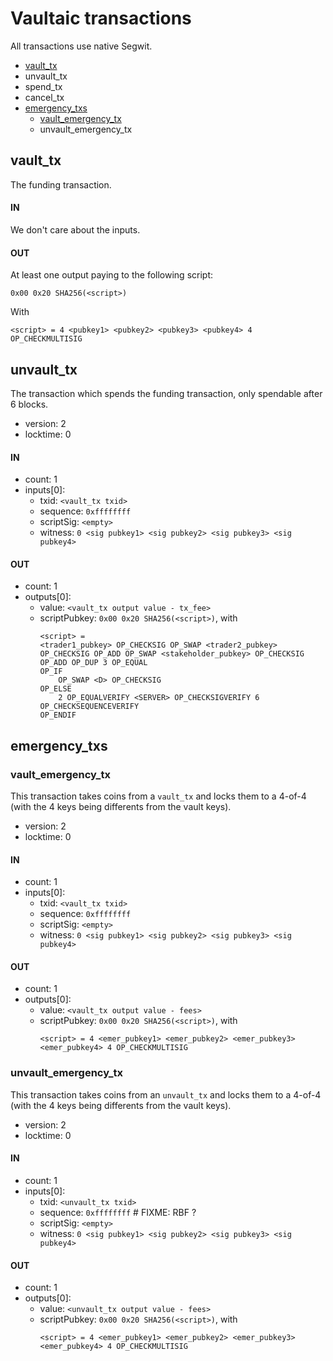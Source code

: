 # Vaultaic transactions

All transactions use native Segwit.

- [vault_tx](#vault_tx)
- unvault_tx
- spend_tx
- cancel_tx
- [emergency_txs](#emergency_txs)
    - [vault_emergency_tx](#vault_emergency_tx)
    - unvault_emergency_tx

## vault_tx

The funding transaction.

#### IN

We don't care about the inputs.

#### OUT

At least one output paying to the following script:
```
0x00 0x20 SHA256(<script>)
```
With
```
<script> = 4 <pubkey1> <pubkey2> <pubkey3> <pubkey4> 4 OP_CHECKMULTISIG
```

## unvault_tx

The transaction which spends the funding transaction, only spendable after 6
blocks.

- version: 2
- locktime: 0

#### IN

- count: 1
- inputs[0]:
    - txid: `<vault_tx txid>`
    - sequence: `0xffffffff`
    - scriptSig: `<empty>`
    - witness: `0 <sig pubkey1> <sig pubkey2> <sig pubkey3> <sig pubkey4>`

#### OUT

- count: 1
- outputs[0]:
    - value: `<vault_tx output value - tx_fee>`
    - scriptPubkey: `0x00 0x20 SHA256(<script>)`, with
        ```
        <script> =
        <trader1_pubkey> OP_CHECKSIG OP_SWAP <trader2_pubkey> OP_CHECKSIG OP_ADD OP_SWAP <stakeholder_pubkey> OP_CHECKSIG OP_ADD OP_DUP 3 OP_EQUAL
        OP_IF
            OP_SWAP <D> OP_CHECKSIG
        OP_ELSE
            2 OP_EQUALVERIFY <SERVER> OP_CHECKSIGVERIFY 6 OP_CHECKSEQUENCEVERIFY
        OP_ENDIF
        ```

## emergency_txs

### vault_emergency_tx

This transaction takes coins from a `vault_tx` and locks them to a 4-of-4 (with the 4 keys
being differents from the vault keys).

- version: 2
- locktime: 0

#### IN

- count: 1
- inputs[0]:
    - txid: `<vault_tx txid>`
    - sequence: `0xffffffff`
    - scriptSig: `<empty>`
    - witness: `0 <sig pubkey1> <sig pubkey2> <sig pubkey3> <sig pubkey4>`

#### OUT

- count: 1
- outputs[0]:
    - value: `<vault_tx output value - fees>`
    - scriptPubkey: `0x00 0x20 SHA256(<script>)`, with
        ```
        <script> = 4 <emer_pubkey1> <emer_pubkey2> <emer_pubkey3> <emer_pubkey4> 4 OP_CHECKMULTISIG
        ```

### unvault_emergency_tx

This transaction takes coins from an `unvault_tx` and locks them to a 4-of-4 (with the 4 keys
being differents from the vault keys).

- version: 2
- locktime: 0

#### IN

- count: 1
- inputs[0]:
    - txid: `<unvault_tx txid>`
    - sequence: `0xffffffff` # FIXME: RBF ?
    - scriptSig: `<empty>`
    - witness: `0 <sig pubkey1> <sig pubkey2> <sig pubkey3> <sig pubkey4>`

#### OUT

- count: 1
- outputs[0]:
    - value: `<unvault_tx output value - fees>`
    - scriptPubkey: `0x00 0x20 SHA256(<script>)`, with
        ```
        <script> = 4 <emer_pubkey1> <emer_pubkey2> <emer_pubkey3> <emer_pubkey4> 4 OP_CHECKMULTISIG
        ```
